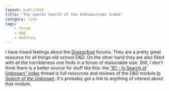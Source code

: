```yaml
---
layout: published
title: "The <em>In Search of the Unknown</em> Index"
category: link
tags:
    - forum
    - d&d
    - modules,
---
```


I have mixed feelings about the [Dragonfoot][] forums. They are a pretty great resource for all things old-school D&D. On the other hand they are also filled with all the horribleness one finds in a forum of reasonable size. Still, I don't think there is a better source for stuff like this: the ["B1 - In Search of Unknown" index][dragonfoot-b1] thread is full resources and reviews of the D&D module [_In Search of the Unknown_][b1]. It's probably got a link to anything of interest about that module.


[dragonfoot]: http://www.dragonsfoot.org/
[dragonfoot-b1]: http://www.dragonsfoot.org/forums/viewtopic.php?f=15&t=40165
[b1]: http://en.wikipedia.org/wiki/In_Search_of_the_Unknown
